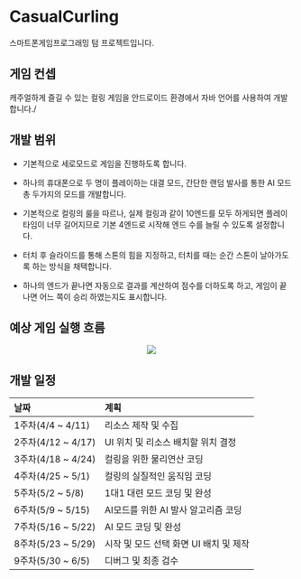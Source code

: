 # CasualCurling

스마트폰게임프로그래밍 텀 프로젝트입니다.

## 게임 컨셉

캐주얼하게 즐길 수 있는 컬링 게임을 안드로이드 환경에서 자바 언어를 사용하여 개발합니다./

## 개발 범위

 * 기본적으로 세로모드로 게임을 진행하도록 합니다.

 * 하나의 휴대폰으로 두 명이 플레이하는 대결 모드, 간단한 랜덤 발사를 통한 AI 모드 총 두가지의 모드를 개발합니다.

 * 기본적으로 컬링의 룰을 따르나, 실제 컬링과 같이 10엔드를 모두 하게되면 플레이 타임이 너무 길어지므로 기본 4엔드로 시작해 엔드 수를 늘릴 수 있도록 설정합니다.

 * 터치 후 슬라이드를 통해 스톤의 힘을 지정하고, 터치를 때는 순간 스톤이 날아가도록 하는 방식을 채택합니다.

 * 하나의 엔드가 끝나면 자동으로 결과를 계산하여 점수를 더하도록 하고, 게임이 끝나면 어느 쪽이 승리 하였는지도 표시합니다.

## 예상 게임 실행 흐름
<p align="center">
  <img src="https://user-images.githubusercontent.com/34495894/229641808-03586413-cb52-4dd9-99e1-9d53bc8a4b98.PNG">
</p>

## 개발 일정

|날짜|계획|
|:---|:--------------------|
|1주차(4/4 ~ 4/11)|리소스 제작 및 수집|
|2주차(4/12 ~ 4/17)|UI 위치 및 리소스 배치할 위치 결정|
|3주차(4/18 ~ 4/24)|컬링을 위한 물리연산 코딩|
|4주차(4/25 ~ 5/1)|컬링의 실질적인 움직임 코딩|
|5주차(5/2 ~ 5/8)|1대1 대련 모드 코딩 및 완성|
|6주차(5/9 ~ 5/15)|AI모드를 위한 AI 발사 알고리즘 코딩|
|7주차(5/16 ~ 5/22)|AI 모드 코딩 및 완성|
|8주차(5/23 ~ 5/29)|시작 및 모드 선택 화면 UI 배치 및 제작|
|9주차(5/30 ~ 6/5)|디버그 및 최종 검수|
 
